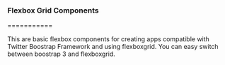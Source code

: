 ### Flexbox Grid Components
===========

This are basic flexbox components for creating apps compatible with Twitter Boostrap Framework and using flexboxgrid.
You can easy switch between boostrap 3 and flexboxgrid.

